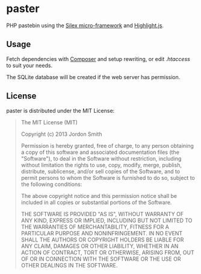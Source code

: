 paster
======

PHP pastebin using the [Silex micro-framework](http://silex.sensiolabs.org/) and [Highlight.js](http://softwaremaniacs.org/soft/highlight/en/).

Usage
-----
Fetch dependencies with [Composer](http://getcomposer.org/) and setup rewriting, or edit *.htaccess* to suit your needs.

The SQLite database will be created if the web server has permission.
 
License
--------

paster is distributed under the MIT License:

>The MIT License (MIT)
>
>Copyright (c) 2013 Jordon Smith
>
>Permission is hereby granted, free of charge, to any person obtaining a copy of
>this software and associated documentation files (the "Software"), to deal in
>the Software without restriction, including without limitation the rights to
>use, copy, modify, merge, publish, distribute, sublicense, and/or sell copies of
>the Software, and to permit persons to whom the Software is furnished to do so,
>subject to the following conditions:
>
>The above copyright notice and this permission notice shall be included in all
>copies or substantial portions of the Software.
>
>THE SOFTWARE IS PROVIDED "AS IS", WITHOUT WARRANTY OF ANY KIND, EXPRESS OR
>IMPLIED, INCLUDING BUT NOT LIMITED TO THE WARRANTIES OF MERCHANTABILITY, FITNESS
>FOR A PARTICULAR PURPOSE AND NONINFRINGEMENT. IN NO EVENT SHALL THE AUTHORS OR
>COPYRIGHT HOLDERS BE LIABLE FOR ANY CLAIM, DAMAGES OR OTHER LIABILITY, WHETHER
>IN AN ACTION OF CONTRACT, TORT OR OTHERWISE, ARISING FROM, OUT OF OR IN
>CONNECTION WITH THE SOFTWARE OR THE USE OR OTHER DEALINGS IN THE SOFTWARE.
 
